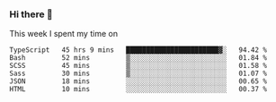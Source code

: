 ### Hi there 👋

<!--
**qiruohan/qiruohan** is a ✨ _special_ ✨ repository because its `README.md` (this file) appears on your GitHub profile.

Here are some ideas to get you started:

- 🔭 I’m currently working on ...
- 🌱 I’m currently learning ...
- 👯 I’m looking to collaborate on ...
- 🤔 I’m looking for help with ...
- 💬 Ask me about ...
- 📫 How to reach me: ...
- 😄 Pronouns: ...
- ⚡ Fun fact: ...
-->

This week I spent my time on 
<!--START_SECTION:waka-->

```text
TypeScript   45 hrs 9 mins   ███████████████████████▓░   94.42 %
Bash         52 mins         ▒░░░░░░░░░░░░░░░░░░░░░░░░   01.84 %
SCSS         45 mins         ▒░░░░░░░░░░░░░░░░░░░░░░░░   01.58 %
Sass         30 mins         ▒░░░░░░░░░░░░░░░░░░░░░░░░   01.07 %
JSON         18 mins         ░░░░░░░░░░░░░░░░░░░░░░░░░   00.65 %
HTML         10 mins         ░░░░░░░░░░░░░░░░░░░░░░░░░   00.37 %
```

<!--END_SECTION:waka-->
